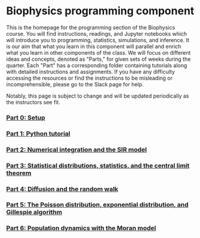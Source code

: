 # Biophysics programming component

This is the homepage for the programming section of the Biophysics course.
You will find instructions, readings, and Jupyter notebooks which will introduce you to programming, statistics, simulations, and inference.
It is our aim that what you learn in this component will parallel and enrich what you learn in other components of the class.
We will focus on different ideas and concepts, denoted as "Parts," for given sets of weeks during the quarter.
Each "Part" has a corresponding folder containing tutorials along with detailed instructions and assignments.
If you have any difficulty accessing the resources or find the instructions to be misleading or incomprehensible, please go to the Slack page for help.

Notably, this page is subject to change and will be updated periodically as the instructors see fit.

### [Part 0: Setup](https://github.com/StatPhysBio/biophysics/tree/main/part0)

### [Part 1: Python tutorial](https://github.com/StatPhysBio/biophysics/tree/main/part1)

### [Part 2: Numerical integration and the SIR model](https://github.com/StatPhysBio/biophysics/tree/main/part2)

### [Part 3: Statistical distributions, statistics, and the central limit theorem](https://github.com/StatPhysBio/biophysics/tree/main/part3)

### [Part 4: Diffusion and the random walk](https://github.com/StatPhysBio/biophysics/tree/main/part4)

### [Part 5: The Poisson distribution, exponential distribution, and Gillespie algorithm](https://github.com/StatPhysBio/biophysics/tree/main/part5)

### [Part 6: Population dynamics with the Moran model](https://github.com/StatPhysBio/biophysics/tree/main/part6)
